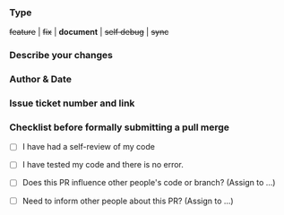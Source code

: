 ### Type

~~feature~~ | ~~fix~~ | **document** | ~~self debug~~ | ~~sync~~

### Describe your changes



### Author & Date



### Issue ticket number and link



### Checklist before formally submitting a pull merge
- [ ] I have had a self-review of my code
- [ ] I have tested my code and there is no error.
- [ ] Does this PR influence other people's code or branch? (Assign to ...)
- [ ] Need to inform other people about this PR? (Assign to ...)

